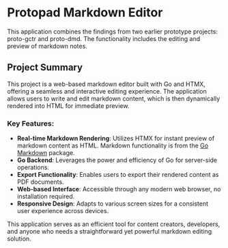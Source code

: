 # Protopad Markdown Editor
This application combines the findings from two earlier prototype projects: proto-gctr and proto-dmd. The functionality includes the editing and preview of markdown notes.

## Project Summary

This project is a web-based markdown editor built with Go and HTMX, offering a seamless and interactive editing experience. The application allows users to write and edit markdown content, which is then dynamically rendered into HTML for immediate preview. 

### Key Features:

- **Real-time Markdown Rendering**: Utilizes HTMX for instant preview of markdown content as HTML. Markdown functionality is from the [Go Markdown](https://github.com/gomarkdown/markdown) package. 
- **Go Backend**: Leverages the power and efficiency of Go for server-side operations.
- **Export Functionality**: Enables users to export their rendered content as PDF documents.
- **Web-based Interface**: Accessible through any modern web browser, no installation required.
- **Responsive Design**: Adapts to various screen sizes for a consistent user experience across devices.

This application serves as an efficient tool for content creators, developers, and anyone who needs a straightforward yet powerful markdown editing solution.
